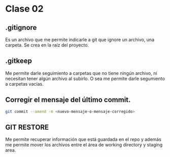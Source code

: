 # Clase 02

## .gitignore
Es un archivo que me permite indicarle a git que ignore un archivo, una carpeta.
Se crea en la raíz del proyecto.

## .gitkeep
Me permite darle seguimiento a carpetas que no tiene ningún archivo, ni necesitan tener algún archivo al subirlo. O sea me permite darle segumiento a carpetas vacías.

## Corregir el mensaje del último commit.

```sh
git commit --amend -m <nuevo-mensaje-o-mensaje-corregido>
```

## GIT RESTORE
Me permite recuperar información que está guardada en el repo y además me permite mover los archivos entre el área de working directory y staging area.
